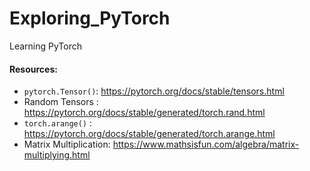 # Exploring_PyTorch
Learning PyTorch

#### Resources:
- `pytorch.Tensor()`: https://pytorch.org/docs/stable/tensors.html
- Random Tensors : https://pytorch.org/docs/stable/generated/torch.rand.html
- `torch.arange()` : https://pytorch.org/docs/stable/generated/torch.arange.html
- Matrix Multiplication: https://www.mathsisfun.com/algebra/matrix-multiplying.html